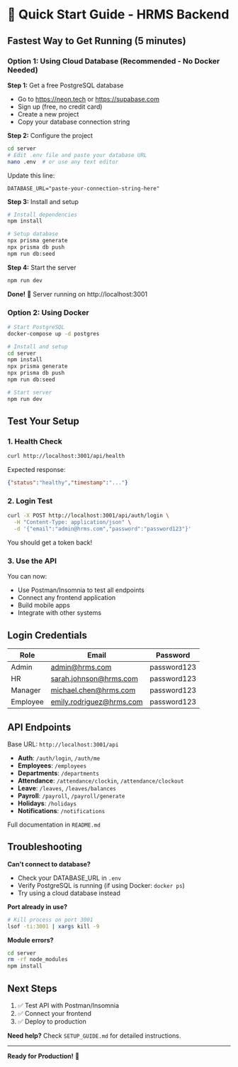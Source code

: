 # 🚀 Quick Start Guide - HRMS Backend

## Fastest Way to Get Running (5 minutes)

### Option 1: Using Cloud Database (Recommended - No Docker Needed)

**Step 1:** Get a free PostgreSQL database
- Go to https://neon.tech or https://supabase.com
- Sign up (free, no credit card)
- Create a new project
- Copy your database connection string

**Step 2:** Configure the project
```bash
cd server
# Edit .env file and paste your database URL
nano .env  # or use any text editor
```

Update this line:
```env
DATABASE_URL="paste-your-connection-string-here"
```

**Step 3:** Install and setup
```bash
# Install dependencies
npm install

# Setup database
npx prisma generate
npx prisma db push
npm run db:seed
```

**Step 4:** Start the server
```bash
npm run dev
```

**Done!** 🎉 Server running on http://localhost:3001

### Option 2: Using Docker

```bash
# Start PostgreSQL
docker-compose up -d postgres

# Install and setup
cd server
npm install
npx prisma generate
npx prisma db push
npm run db:seed

# Start server
npm run dev
```

## Test Your Setup

### 1. Health Check
```bash
curl http://localhost:3001/api/health
```

Expected response:
```json
{"status":"healthy","timestamp":"..."}
```

### 2. Login Test
```bash
curl -X POST http://localhost:3001/api/auth/login \
  -H "Content-Type: application/json" \
  -d '{"email":"admin@hrms.com","password":"password123"}'
```

You should get a token back!

### 3. Use the API

You can now:
- Use Postman/Insomnia to test all endpoints
- Connect any frontend application
- Build mobile apps
- Integrate with other systems

## Login Credentials

| Role | Email | Password |
|------|-------|----------|
| Admin | admin@hrms.com | password123 |
| HR | sarah.johnson@hrms.com | password123 |
| Manager | michael.chen@hrms.com | password123 |
| Employee | emily.rodriguez@hrms.com | password123 |

## API Endpoints

Base URL: `http://localhost:3001/api`

- **Auth**: `/auth/login`, `/auth/me`
- **Employees**: `/employees`
- **Departments**: `/departments`
- **Attendance**: `/attendance/clockin`, `/attendance/clockout`
- **Leave**: `/leaves`, `/leaves/balances`
- **Payroll**: `/payroll`, `/payroll/generate`
- **Holidays**: `/holidays`
- **Notifications**: `/notifications`

Full documentation in `README.md`

## Troubleshooting

**Can't connect to database?**
- Check your DATABASE_URL in `.env`
- Verify PostgreSQL is running (if using Docker: `docker ps`)
- Try using a cloud database instead

**Port already in use?**
```bash
# Kill process on port 3001
lsof -ti:3001 | xargs kill -9
```

**Module errors?**
```bash
cd server
rm -rf node_modules
npm install
```

## Next Steps

1. ✅ Test API with Postman/Insomnia
2. ✅ Connect your frontend
3. ✅ Deploy to production

**Need help?** Check `SETUP_GUIDE.md` for detailed instructions.

---

**Ready for Production!** 🎉
